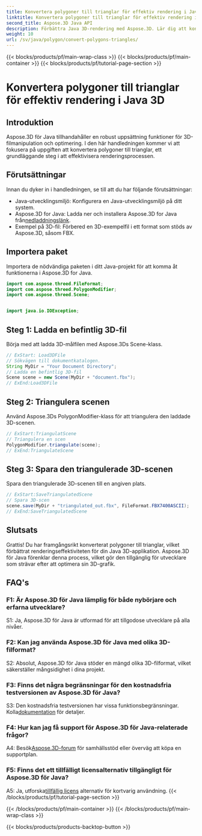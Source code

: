 ```yaml
---
title: Konvertera polygoner till trianglar för effektiv rendering i Java 3D
linktitle: Konvertera polygoner till trianglar för effektiv rendering i Java 3D
second_title: Aspose.3D Java API
description: Förbättra Java 3D-rendering med Aspose.3D. Lär dig att konvertera polygoner till trianglar för optimal prestanda. Ladda ner nu för en sömlös 3D-utvecklingsupplevelse.
weight: 10
url: /sv/java/polygon/convert-polygons-triangles/
---
```


{{< blocks/products/pf/main-wrap-class >}}
{{< blocks/products/pf/main-container >}}
{{< blocks/products/pf/tutorial-page-section >}}

# Konvertera polygoner till trianglar för effektiv rendering i Java 3D

## Introduktion

Aspose.3D för Java tillhandahåller en robust uppsättning funktioner för 3D-filmanipulation och optimering. I den här handledningen kommer vi att fokusera på uppgiften att konvertera polygoner till trianglar, ett grundläggande steg i att effektivisera renderingsprocessen.

## Förutsättningar

Innan du dyker in i handledningen, se till att du har följande förutsättningar:

- Java-utvecklingsmiljö: Konfigurera en Java-utvecklingsmiljö på ditt system.
-  Aspose.3D for Java: Ladda ner och installera Aspose.3D for Java från[nedladdningslänk](https://releases.aspose.com/3d/java/).
- Exempel på 3D-fil: Förbered en 3D-exempelfil i ett format som stöds av Aspose.3D, såsom FBX.

## Importera paket

Importera de nödvändiga paketen i ditt Java-projekt för att komma åt funktionerna i Aspose.3D for Java.

```java
import com.aspose.threed.FileFormat;
import com.aspose.threed.PolygonModifier;
import com.aspose.threed.Scene;


import java.io.IOException;
```

## Steg 1: Ladda en befintlig 3D-fil

Börja med att ladda 3D-målfilen med Aspose.3Ds Scene-klass.

```java
// ExStart: Load3DFile
// Sökvägen till dokumentkatalogen.
String MyDir = "Your Document Directory";
// Ladda en befintlig 3D-fil
Scene scene = new Scene(MyDir + "document.fbx");
// ExEnd:Load3DFile
```

## Steg 2: Triangulera scenen

Använd Aspose.3Ds PolygonModifier-klass för att triangulera den laddade 3D-scenen.

```java
// ExStart:TriangulatScene
// Triangulera en scen
PolygonModifier.triangulate(scene);
// ExEnd:TriangulateScene
```

## Steg 3: Spara den triangulerade 3D-scenen

Spara den triangulerade 3D-scenen till en angiven plats.

```java
// ExStart:SaveTriangulatedScene
// Spara 3D-scen
scene.save(MyDir + "triangulated_out.fbx", FileFormat.FBX7400ASCII);
// ExEnd:SaveTriangulatedScene
```

## Slutsats

Grattis! Du har framgångsrikt konverterat polygoner till trianglar, vilket förbättrat renderingseffektiviteten för din Java 3D-applikation. Aspose.3D för Java förenklar denna process, vilket gör den tillgänglig för utvecklare som strävar efter att optimera sin 3D-grafik.

## FAQ's

### F1: Är Aspose.3D för Java lämplig för både nybörjare och erfarna utvecklare?

S1: Ja, Aspose.3D för Java är utformad för att tillgodose utvecklare på alla nivåer.

### F2: Kan jag använda Aspose.3D för Java med olika 3D-filformat?

S2: Absolut, Aspose.3D för Java stöder en mängd olika 3D-filformat, vilket säkerställer mångsidighet i dina projekt.

### F3: Finns det några begränsningar för den kostnadsfria testversionen av Aspose.3D för Java?

S3: Den kostnadsfria testversionen har vissa funktionsbegränsningar. Kolla[dokumentation](https://reference.aspose.com/3d/java/) för detaljer.

### F4: Hur kan jag få support för Aspose.3D för Java-relaterade frågor?

 A4: Besök[Aspose.3D-forum](https://forum.aspose.com/c/3d/18) för samhällsstöd eller överväg att köpa en supportplan.

### F5: Finns det ett tillfälligt licensalternativ tillgängligt för Aspose.3D för Java?

 A5: Ja, utforska[tillfällig licens](https://purchase.aspose.com/temporary-license/) alternativ för kortvarig användning.
{{< /blocks/products/pf/tutorial-page-section >}}

{{< /blocks/products/pf/main-container >}}
{{< /blocks/products/pf/main-wrap-class >}}

{{< blocks/products/products-backtop-button >}}
